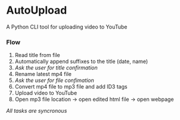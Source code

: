 # AutoUpload
A Python CLI tool for uploading video to YouTube

### Flow

1. Read title from file
2. Automatically append suffixes to the title (date, name)
3. *Ask the user for title confirmation*
4. Rename latest mp4 file
5. *Ask the user for file confimation*
6. Convert mp4 file to mp3 file and add ID3 tags
7. Upload video to YouTube
8. Open mp3 file location → open edited html file → open webpage

*All tasks are syncronous*